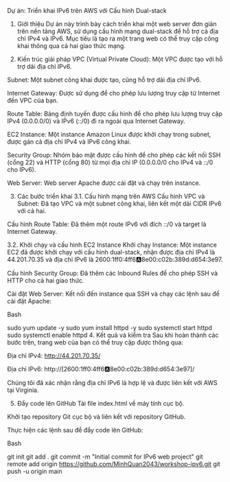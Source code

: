 Dự án: Triển khai IPv6 trên AWS với Cấu hình Dual-stack
1. Giới thiệu
Dự án này trình bày cách triển khai một web server đơn giản trên nền tảng AWS, sử dụng cấu hình mạng dual-stack để hỗ trợ cả địa chỉ IPv4 và IPv6. Mục tiêu là tạo ra một trang web có thể truy cập công khai thông qua cả hai giao thức mạng.

2. Kiến trúc giải pháp
VPC (Virtual Private Cloud): Một VPC được tạo với hỗ trợ dải địa chỉ IPv6.

Subnet: Một subnet công khai được tạo, cũng hỗ trợ dải địa chỉ IPv6.

Internet Gateway: Được sử dụng để cho phép lưu lượng truy cập từ Internet đến VPC của bạn.

Route Table: Bảng định tuyến được cấu hình để cho phép lưu lượng truy cập IPv4 (0.0.0.0/0) và IPv6 (::/0) đi ra ngoài qua Internet Gateway.

EC2 Instance: Một instance Amazon Linux được khởi chạy trong subnet, được gán cả địa chỉ IPv4 và IPv6 công khai.

Security Group: Nhóm bảo mật được cấu hình để cho phép các kết nối SSH (cổng 22) và HTTP (cổng 80) từ mọi địa chỉ IP (0.0.0.0/0 cho IPv4 và ::/0 cho IPv6).

Web Server: Web server Apache được cài đặt và chạy trên instance.

3. Các bước triển khai
3.1. Cấu hình mạng trên AWS
Cấu hình VPC và Subnet: Đã tạo VPC và một subnet công khai, liên kết một dải CIDR IPv6 với cả hai.

Cấu hình Route Table: Đã thêm một route IPv6 với đích ::/0 và target là Internet Gateway.

3.2. Khởi chạy và cấu hình EC2 Instance
Khởi chạy Instance: Một instance EC2 đã được khởi chạy với cấu hình dual-stack, nhận được địa chỉ IPv4 là 44.201.70.35 và địa chỉ IPv6 là 2600:1ff0:4ff6:a:8e00:c02b:389d:d654:3e97.

Cấu hình Security Group: Đã thêm các Inbound Rules để cho phép SSH và HTTP cho cả hai giao thức.

Cài đặt Web Server: Kết nối đến instance qua SSH và chạy các lệnh sau để cài đặt Apache:

Bash

sudo yum update -y
sudo yum install httpd -y
sudo systemctl start httpd
sudo systemctl enable httpd
4. Kết quả và kiểm tra
Sau khi hoàn thành các bước trên, trang web của bạn có thể truy cập được thông qua:

Địa chỉ IPv4: http://44.201.70.35/

Địa chỉ IPv6: http://[2600:1ff0:4ff6:a:8e00:c02b:389d:d654:3e97]/

Chúng tôi đã xác nhận rằng địa chỉ IPv6 là hợp lệ và được liên kết với AWS tại Virginia.

5. Đẩy code lên GitHub
Tải file index.html về máy tính cục bộ.

Khởi tạo repository Git cục bộ và liên kết với repository GitHub.

Thực hiện các lệnh sau để đẩy code lên GitHub:

Bash

git init
git add .
git commit -m "Initial commit for IPv6 web project"
git remote add origin https://github.com/MinhQuan2043/workshop-ipv6.git
git push -u origin main
